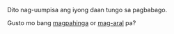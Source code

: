 Dito nag-uumpisa ang iyong daan tungo sa pagbabago.

Gusto mo bang [magpahinga](Philippines/tulog.md) or [mag-aral](Philippines/aral.md) pa? 